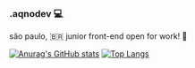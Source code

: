 ### .aqnodev 💻

são paulo, 🇧🇷
junior front-end open for work! 📖

[![Anurag's GitHub stats](https://github-readme-stats.vercel.app/api?username=gaqno)](https://github.com/anuraghazra/github-readme-stats)
[![Top Langs](https://github-readme-stats.vercel.app/api/top-langs/?username=gaqno&langs_count=5)](https://github.com/anuraghazra/github-readme-stats)

